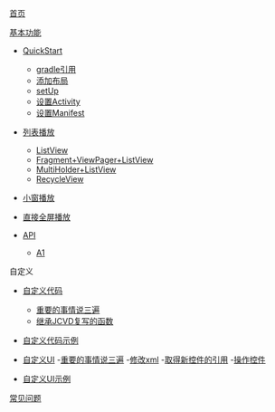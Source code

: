 [首页](https://github.com/lipangit/JieCaoVideoPlayer/wiki#1)

[基本功能](https://github.com/lipangit/JieCaoVideoPlayer/wiki/API)

- [QuickStart](https://github.com/lipangit/JieCaoVideoPlayer/wiki/QuickStart)

  - [gradle引用](https://github.com/lipangit/JieCaoVideoPlayer/wiki/QuickStart#1-%E6%B7%BB%E5%8A%A0gradle%E5%BC%95%E7%94%A8)
  - [添加布局](https://github.com/lipangit/JieCaoVideoPlayer/wiki/QuickStart#2-%E6%B7%BB%E5%8A%A0%E5%B8%83%E5%B1%80)
  - [setUp](https://github.com/lipangit/JieCaoVideoPlayer/wiki/QuickStart#3-%E8%AE%BE%E7%BD%AE%E8%A7%86%E9%A2%91%E5%9C%B0%E5%9D%80%E7%BC%A9%E7%95%A5%E5%9B%BE%E5%9C%B0%E5%9D%80%E6%A0%87%E9%A2%98)
  - [设置Activity](https://github.com/lipangit/JieCaoVideoPlayer/wiki/QuickStart#4-%E5%9C%A8%E5%8C%85%E5%90%AB%E6%92%AD%E6%94%BE%E6%8E%A7%E4%BB%B6%E7%9A%84activity%E4%B8%AD%E5%8A%A0%E5%85%A5%E5%A6%82%E4%B8%8B%E4%BB%A3%E7%A0%81)
  - [设置Manifest](https://github.com/lipangit/JieCaoVideoPlayer/wiki/QuickStart#5-%E5%8C%85%E5%90%AB%E6%8E%A7%E4%BB%B6%E7%9A%84activity%E5%9C%A8manifest%E4%B8%AD%E7%9A%84%E8%AE%BE%E7%BD%AE)

- [列表播放](https://github.com/lipangit/JieCaoVideoPlayer/wiki/%E5%88%97%E8%A1%A8%E6%92%AD%E6%94%BE)
  
  - [ListView](https://github.com/lipangit/JieCaoVideoPlayer/wiki/%E5%88%97%E8%A1%A8%E6%92%AD%E6%94%BE#1-listview%E6%99%AE%E9%80%9A%E5%88%97%E8%A1%A8%E5%8F%82%E8%80%83demo%E7%9A%84videolistadapterjava)
  - [Fragment+ViewPager+ListView](https://github.com/lipangit/JieCaoVideoPlayer/wiki/%E5%88%97%E8%A1%A8%E6%92%AD%E6%94%BE#2-fragment--viewpager--listview%E7%9A%84%E5%88%97%E8%A1%A8%E6%92%AD%E6%94%BE%E5%8F%82%E8%80%83demo%E7%9A%84listviewviewpageractivityjava)
  - [MultiHolder+ListView](https://github.com/lipangit/JieCaoVideoPlayer/wiki/%E5%88%97%E8%A1%A8%E6%92%AD%E6%94%BE#3-multiholder--listview%E7%9A%84%E5%88%97%E8%A1%A8%E6%92%AD%E6%94%BE%E5%8F%82%E8%80%83demo%E7%9A%84listviewmultiholderactivityjava)
  - [RecycleView](https://github.com/lipangit/JieCaoVideoPlayer/wiki/%E5%88%97%E8%A1%A8%E6%92%AD%E6%94%BE#4-recycleview%E7%9A%84%E5%88%97%E8%A1%A8%E6%92%AD%E6%94%BE%E5%8F%82%E8%80%83demo%E7%9A%84recyclerviewvideoadapterjava)

- [小窗播放](https://github.com/lipangit/JieCaoVideoPlayer/wiki/%E5%B0%8F%E7%AA%97%E6%92%AD%E6%94%BE)
- [直接全屏播放](https://github.com/lipangit/JieCaoVideoPlayer/wiki/%E7%9B%B4%E6%8E%A5%E5%85%A8%E5%B1%8F%E6%92%AD%E6%94%BE)

- [API]()
  - [A1]()

自定义

- [自定义代码](https://github.com/lipangit/JieCaoVideoPlayer/wiki/%E8%87%AA%E5%AE%9A%E4%B9%89%E4%BB%A3%E7%A0%81)
  
  - [重要的事情说三遍](https://github.com/lipangit/JieCaoVideoPlayer/wiki/%E8%87%AA%E5%AE%9A%E4%B9%89%E4%BB%A3%E7%A0%81#%E9%87%8D%E8%A6%81%E7%9A%84%E4%BA%8B%E6%83%85%E8%AF%B4%E4%B8%89%E9%81%8D)
  - [继承JCVD复写的函数](https://github.com/lipangit/JieCaoVideoPlayer/wiki/%E8%87%AA%E5%AE%9A%E4%B9%89%E4%BB%A3%E7%A0%81#%E7%BB%A7%E6%89%BFjcvideoplayerstandard%E5%A4%8D%E5%86%99%E7%9A%84%E5%87%BD%E6%95%B0)

- [自定义代码示例](https://github.com/lipangit/JieCaoVideoPlayer/wiki/%E8%87%AA%E5%AE%9A%E4%B9%89%E4%BB%A3%E7%A0%81%E7%A4%BA%E4%BE%8B)
- [自定义UI](https://github.com/lipangit/JieCaoVideoPlayer/wiki/%E8%87%AA%E5%AE%9A%E4%B9%89UI)
  -[重要的事情说三遍](https://github.com/lipangit/JieCaoVideoPlayer/wiki/%E8%87%AA%E5%AE%9A%E4%B9%89UI#%E9%87%8D%E8%A6%81%E7%9A%84%E4%BA%8B%E6%83%85%E8%AF%B4%E4%B8%89%E9%81%8D)
  -[修改xml](https://github.com/lipangit/JieCaoVideoPlayer/wiki/%E8%87%AA%E5%AE%9A%E4%B9%89UI#%E4%BF%AE%E6%94%B9xml)
  -[取得新控件的引用](https://github.com/lipangit/JieCaoVideoPlayer/wiki/%E8%87%AA%E5%AE%9A%E4%B9%89UI#%E5%8F%96%E5%BE%97%E6%96%B0%E6%8E%A7%E4%BB%B6%E7%9A%84%E5%BC%95%E7%94%A8)
  -[操作控件](https://github.com/lipangit/JieCaoVideoPlayer/wiki/%E8%87%AA%E5%AE%9A%E4%B9%89UI#%E6%93%8D%E4%BD%9C%E6%8E%A7%E4%BB%B6)

- [自定义UI示例](https://github.com/lipangit/JieCaoVideoPlayer/wiki/%E8%87%AA%E5%AE%9A%E4%B9%89UI)

[常见问题](https://github.com/lipangit/JieCaoVideoPlayer/wiki/常见问题)